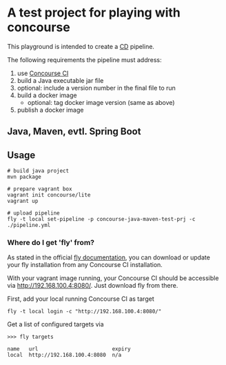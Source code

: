
# A test project for playing with concourse

This playground is intended to create a [CD](http://guide.agilealliance.org/guide/cd.html) pipeline.

The following requirements the pipeline must address:

1. use [Concourse CI](https://concourse-ci.org/)
2. build a Java executable jar file
3. optional: include a version number in the final file to run
4. build a docker image
   * optional: tag docker image version (same as above)
5. publish a docker image

## Java, Maven, evtl. Spring Boot

## Usage

```
# build java project
mvn package

# prepare vagrant box
vagrant init concourse/lite
vagrant up

# upload pipeline
fly -t local set-pipeline -p concourse-java-maven-test-prj -c ./pipeline.yml
```

### Where do I get 'fly' from?

As stated in the official [fly documentation](https://concourse-ci.org/fly.html),
you can download or update your fly installation from any Concourse CI installation.

With your vagrant image running, your Concourse CI should be accessible via http://192.168.100.4:8080/.
Just download fly from there.

First, add your local running Concourse CI as target
```
fly -t local login -c "http://192.168.100.4:8080/"
```


Get a list of configured targets via
```
>>> fly targets

name   url                        expiry
local  http://192.168.100.4:8080  n/a
```
